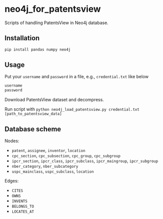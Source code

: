 # neo4j_for_patentsview

Scripts of handling PatentsView in Neo4j database. 

## Installation

```bash
pip install pandas numpy neo4j
```

## Usage

Put your `username` and `password` in a file, e.g., `credential.txt` like below
```bash
username
password
```

Download PatentsView dataset and decompress.

Run script with `python neo4j_load_patentsview.py credential.txt
[path_to_patentsview_data]`


## Database scheme

Nodes:
- `patent`, `assignee`, `inventor`, `location`
- `cpc_section`, `cpc_subsection`, `cpc_group`, `cpc_subgroup`
- `ipcr_section`, `ipcr_class`, `ipcr_subclass`, `ipcr_maingroup`, `ipcr_subgroup`
- `nber_category`, `nber_subcategory`
- `uspc_mainclass`, `uspc_subclass`, `location`

Edges:
- `CITES`
- `OWNS`
- `INVENTS`
- `BELONGS_TO`
- `LOCATES_AT`
